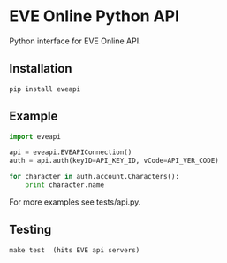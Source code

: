 EVE Online Python API
=====================
Python interface for EVE Online API.

Installation
------------

    pip install eveapi


Example
-------

```python
import eveapi

api = eveapi.EVEAPIConnection()
auth = api.auth(keyID=API_KEY_ID, vCode=API_VER_CODE)

for character in auth.account.Characters():
    print character.name
```


For more examples see tests/api.py.


Testing
-------

    make test  (hits EVE api servers)
